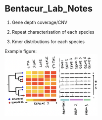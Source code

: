 # Bentacur_Lab_Notes

1. Gene depth coverage/CNV

2. Repeat characterisation of each species

3. Kmer distributions for each species

Example figure:  
<img
  src="/images/examplefig.png"
  style="display: inline-block; margin: 0 auto; max-width: 300px">


